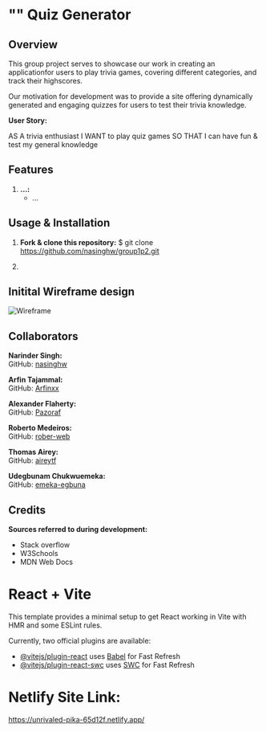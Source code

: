 # "<ReactTrivia/>" Quiz Generator

## Overview
This group project serves to showcase our work in creating an applicationfor users to play trivia games, covering different categories, and track their highscores. 

Our motivation for development was to provide a site offering dynamically generated and engaging quizzes for users to test their trivia knowledge. 

**User Story:**

AS A trivia enthusiast
I WANT to play quiz games 
SO THAT I can have fun & test my general knowledge

## Features

1. **...:**
   - ...
     
## Usage & Installation

1. **Fork & clone this repository:**
   $ git clone https://github.com/nasinghw/group1p2.git

2. 

## Initital Wireframe design
![Wireframe](...)

## Collaborators
**Narinder Singh:**
<br/> GitHub: [nasinghw](https://github.com/nasinghw/)
<br/>

**Arfin Tajammal:**
<br/> GitHub: [Arfinxx](https://github.com/Arfinxx/)
<br/>

**Alexander Flaherty:**
<br/> GitHub: [Pazoraf](https://github.com/Pazoraf/)
<br/>

**Roberto Medeiros:**
<br/> GitHub: [rober-web](https://github.com/rober-web/)
<br/>

**Thomas Airey:**
<br/> GitHub: [aireytf](https://github.com/aireytf/)
<br/>

**Udegbunam Chukwuemeka:**
<br/> GitHub: [emeka-egbuna](https://github.com/emeka-egbuna)
<br/>

## Credits 

**Sources referred to during development:**
 - Stack overflow
 - W3Schools
 - MDN Web Docs




# React + Vite

This template provides a minimal setup to get React working in Vite with HMR and some ESLint rules.

Currently, two official plugins are available:

- [@vitejs/plugin-react](https://github.com/vitejs/vite-plugin-react/blob/main/packages/plugin-react/README.md) uses [Babel](https://babeljs.io/) for Fast Refresh
- [@vitejs/plugin-react-swc](https://github.com/vitejs/vite-plugin-react-swc) uses [SWC](https://swc.rs/) for Fast Refresh

# Netlify Site Link:

https://unrivaled-pika-65d12f.netlify.app/

